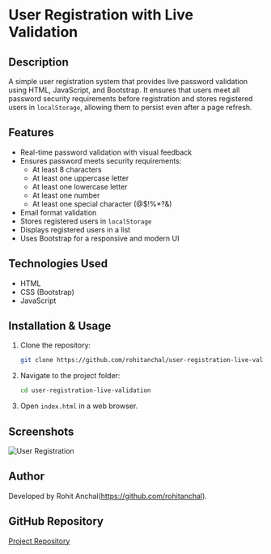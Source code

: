 # User Registration with Live Validation

## Description
A simple user registration system that provides live password validation using HTML, JavaScript, and Bootstrap. It ensures that users meet all password security requirements before registration and stores registered users in `localStorage`, allowing them to persist even after a page refresh.

## Features
- Real-time password validation with visual feedback
- Ensures password meets security requirements:
  - At least 8 characters
  - At least one uppercase letter
  - At least one lowercase letter
  - At least one number
  - At least one special character (@$!%*?&)
- Email format validation
- Stores registered users in `localStorage`
- Displays registered users in a list
- Uses Bootstrap for a responsive and modern UI

## Technologies Used
- HTML
- CSS (Bootstrap)
- JavaScript

## Installation & Usage
1. Clone the repository:
   ```sh
   git clone https://github.com/rohitanchal/user-registration-live-validation.git
   ```
2. Navigate to the project folder:
   ```sh
   cd user-registration-live-validation
   ```
3. Open `index.html` in a web browser.

## Screenshots
![User Registration](https://drive.google.com/file/d/1vOiFJZfm4ESR3nminDy3EZzn4rNhbmuA/view)

## Author
Developed by Rohit Anchal(https://github.com/rohitanchal).

## GitHub Repository
[Project Repository](https://github.com/rohitanchal)

